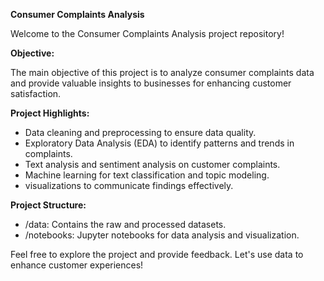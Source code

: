 **Consumer Complaints Analysis**

Welcome to the Consumer Complaints Analysis project repository!

**Objective:**

The main objective of this project is to analyze consumer complaints data and provide valuable insights to businesses for enhancing customer satisfaction.

**Project Highlights:**

- Data cleaning and preprocessing to ensure data quality.
- Exploratory Data Analysis (EDA) to identify patterns and trends in complaints.
- Text analysis and sentiment analysis on customer complaints.
- Machine learning for text classification and topic modeling.
- visualizations to communicate findings effectively.

**Project Structure:**

- /data: Contains the raw and processed datasets.
- /notebooks: Jupyter notebooks for data analysis and visualization.

Feel free to explore the project and provide feedback. Let's use data to enhance customer experiences! 

